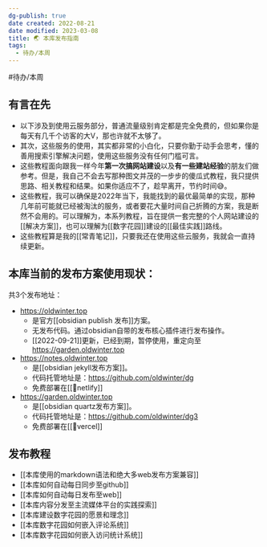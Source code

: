 ```yaml
---
dg-publish: true
date created: 2022-08-21
date modified: 2023-03-08
title: 🌏 本库发布指南
tags:
  - 待办/本周
---
```


#待办/本周

## 有言在先

- 以下涉及到使用云服务部分，普通流量级别肯定都是完全免费的，但如果你是每天有几千个访客的大V，那也许就不太够了。
- 其次，这些服务的使用，其实都非常的小白化，只要你勤于动手会思考，懂的善用搜索引擎解决问题，使用这些服务没有任何门槛可言。
- 这些教程面向跟我一样今年**第一次搞网站建设**以及**有一些建站经验**的朋友们做参考。但是，我自己不会去写那种图文并茂的一步步的傻瓜式教程，我只提供思路、相关教程和结果。如果你适应不了，趁早离开，节约时间😅。
- 这些教程，我可以确保是2022年当下，我能找到的最优最简单的实现，那种几年前可能就已经被淘汰的服务，或者要花大量时间自己折腾的方案，我是断然不会用的。可以理解为，本系列教程，旨在提供一套完整的个人网站建设的[[解决方案]]，也可以理解为[[数字花园]]建设的[[最佳实践]]路线。
- 这些教程算是我的[[常青笔记]]，只要我还在使用这些云服务，我就会一直持续更新。

## 本库当前的发布方案使用现状：

共3个发布地址：

- https://oldwinter.top
	- 是官方[[obsidian publish 发布]]方案。
	- 无发布代码。通过obsidian自带的发布核心插件进行发布操作。
	- [[2022-09-21]]更新，已经到期，暂停使用，重定向至 https://garden.oldwinter.top
- https://notes.oldwinter.top
	- 是[[obsidian jekyll发布方案]]。
	- 代码托管地址是：https://github.com/oldwinter/dg
	- 免费部署在[[🔗netlify]]
- https://garden.oldwinter.top
	- 是[[obsidian quartz发布方案]]。
	- 代码托管地址是：https://github.com/oldwinter/dg3
	- 免费部署在[[🔗vercel]]

## 发布教程

- [[本库使用的markdown语法和绝大多web发布方案兼容]]
- [[本库如何自动每日同步至github]]
- [[本库如何自动每日发布至web]]
- [[本库内容分发至主流媒体平台的实践探索]]
- [[本库建设数字花园的愿景和理念]]
- [[本库数字花园如何嵌入评论系统]]
- [[本库数字花园如何嵌入访问统计系统]]
